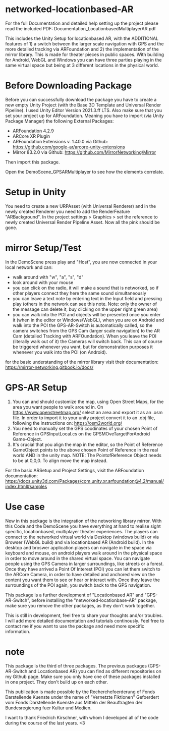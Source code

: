 # networked-locationbased-AR

For the full Documentation and detailed help setting up the project please read the included PDF: Documentation_LocationbasedMultiplayerAR.pdf

This includes the Unity Setup for locationbased AR, with the ADDITIONAL features of 1) a switch between the larger scale navigation with GPS and the more detailed tracking via ARFoundation and 2) the implementation of the mirror library. This is made for theater pieces in public spaces. With building for Android, WebGL and Windows you can have three parties playing in the same virtual space but being at 3 different locations in the physical world.

# Before Downloading Package
Before you can successfully download the package you have to create a new empty Unity Project (with the Base 3D Template and Universal Render Pipeline). I used Unity Editor Version 2021.3.ff LTS. Also make sure that you set your project up for ARFoundation. Meaning you have to import (via Unity Package Manager) the following External Packages:
  - ARFoundation 4.2.9
  - ARCore XR Plugin
  - ARFoundation Extensions v. 1.40.0 via Github: https://github.com/google-ar/arcore-unity-extensions
  - Mirror 83.2.0 via Github: https://github.com/MirrorNetworking/Mirror

Then import this package.

Open the DemoScene_GPSARMultiplayer to see how the elements correlate. 

# Setup in Unity
You need to create a new URPAsset (with Universal Renderer) and in the newly created Renderer you need to add the RenderFeature "ARBackground". In the project settings > Graphics > set the reference to newly created Universal Render Pipeline Asset. Now all the pink should be gone.

# mirror Setup/Test
In the DemoScene press play and "Host", you are now connected in your local network and can:
- walk around with "w", "a", "s", "d"
- look around with your mouse
- you can click on the radio, it will make a sound that is networked, so if other players connect they here the same sound simultaneously
- you can leave a text note by entering text in the Input field and pressing play (others in the network can see this note. Note: only the owner of the message can delete it, buy clicking on the upper right green area)
- you can walk into the POI and objects will be presented once you enter it (when in the editor or Windows/WebGL), when you are on Android and walk into the POI the GPS-AR-Switch is automatically called, so the camera switches from the GPS Cam (larger scale navigation) to the AR Cam (detailed Tracking with ARFOundation). When you leave the POI (literally walk out of it) the Cameras will switch back. This can of course be triggered whenever you want, but for demonstration purposes it whenever you walk into the POI (on Android).

for the basic understanding of the mirror library visit their documentation: https://mirror-networking.gitbook.io/docs/

# GPS-AR Setup
1) You can and should customize the map, using Open Street Maps, for the area you want people to walk around in. On https://www.openstreetmap.org/ select an area and export it as an .osm file. In order to import it to your unity project convert it to an .obj file, following the instructions on: https://osm2world.org/
2) You need to manually set the GPS coodinates of your chosen Point of Reference in GPSInputLocal.cs on the GPSMOveTargetForAndroid Game-Object.
3) It's crucial that you align the map in the editor, so the Point of Reference GameObject points to the above chosen Point of Reference in the real world AND in the unity
map. NOTE: The PointofReference Object needs to be at 0,0,0. To align move the map instead.

For the basic ARSetup and Project Settings, visit the ARFoundation documentation: https://docs.unity3d.com/Packages/com.unity.xr.arfoundation@4.2/manual/index.html#samples

# Use case
New in this package is the integration of the networking library mirror. With this Code and the DemoScene you have everything at hand to realise sight specific, locationbased, multiplayer theater experiences. The players can connect to the networked virtual world via Desktop (windows build) or via Browser (WebGL build) and via locationbased AR (Android build). In the desktop and broswer application players can navigate in the space via keyboard and mouse, on android players walk around in the physical space in order to move around in the shared virtual space. You can navigate people using the GPS Camera in larger surroundings, like streets or a forest. Once they have arrived a Point Of Interest (POI) you can let them switch to the ARCore Camera, in order to have detailed and anchored view on the content you want them to see or hear or interact with. Once they leave the surroundings of the POI again, you switch back to the GPS navigation.

This package is a further development of "Locationbased AR" and "GPS-AR-Switch", before installing the "networked-locationbase-AR" package, make sure you remove the other packages, as they don't work together.

This is still in development, feel free to share your thoughts and/or troubles.
I will add more detailed documentation and tutorials continously. Feel free to contact me if you want to use the package and need more specific information.

# note
This package is the third of three packages. The previous packages (GPS-AR-Switch and Locationbased AR) you can find as different repositories on my Github page. Make sure you only have one of these packages installed in one project. They don't build up on each other.

This publication is made possible by the Recherchefoerderung of Fonds Darstellende Kuenste under the name of "Vernetzte Fiktionen" 
Gefoerdert vom Fonds Darstellende Kuenste aus Mitteln der Beauftragten der Bundesregierung fuer Kultur und Medien.

I want to thank Friedrich Kirschner, with whom I developed all of the code during the course of the last years. <3

